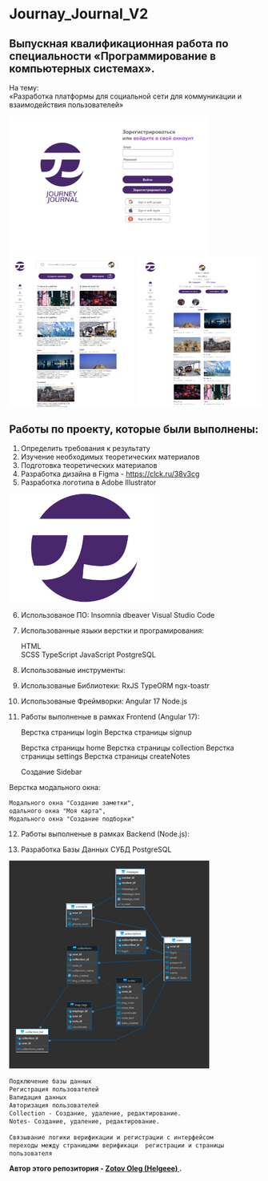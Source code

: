 # Journay_Journal_V2

## Выпускная квалификационная работа по специальности «Программирование в компьютерных системах». 

<p> На тему: <br>
 «Разработка платформы для социальной сети для коммуникации и взаимодействия пользователей»</p> 
<p>
  <img src="Readme/C1.jpg" width="400"> 
  <br>
  <img src="Readme/C2.jpg" width="250" height="300" >
  <img src="Readme/C3.jpg" width="250" height="300" >
</p>

## Работы по проекту, которые были выполнены:
1. Определить требования к результату
2. Изучение необходимых теоретических материалов
3. Подготовка теоретических материалов
4. Разработка дизайна в Figma - https://clck.ru/38v3cg
5. Разработка логотипа в Adobe Illustrator 
<p>
    <img src="/Readme/JJ01.svg" width="300" >
</p>


6. Использованое ПО:
    Insomnia
    dbeaver
    Visual Studio Code
7. Использованные языки верстки и програмирования:

    HTML  
    SCSS
    TypeScript
    JavaScript
    PostgreSQL 

8. Использованые инструменты:

9. Использованые Библиотеки:
    RxJS
    TypeORM
    ngx-toastr

10. Использованые Фреймворки:
    Angular 17
    Node.js

11. Работы выполненые в рамках Frontend  (Angular 17): 

    Верстка страницы login
    Верстка страницы signup

    Верстка страницы home
    Верстка страницы collection
    Верстка страницы settings
    Верстка страницы createNotes

    Создание Sidebar 

Верстка модального окна:
   
    Модального окна "Создание заметки",
    одального окна "Моя карта",
    Модального окна "Создание подборки"

12. Работы выполненые в рамках Backend (Node.js): 

13. Разработка Базы Данных СУБД PostgreSQL 
<div>
     <img src="Readme/image.jpg" width="400" >
</div>  

    Подключение базы данных
    Регистрация пользователей
    Валидация данных 
    Авторизация пользователей
    Collection - Создание, удаление, редактирование.
    Notes- Создание, удаление, редактирование.

    Связывание логики верификации и регистрации с интерфейсом
    переходы между страницами верификаци  регистрации и страницы пользователя






**Автор этого репозитория - [ Zotov Oleg (Helgeee) ](https://github.com/Helgeee).**